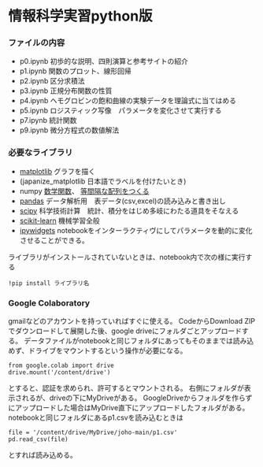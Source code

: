 # 情報科学実習python版



### ファイルの内容
* p0.ipynb 初歩的な説明、四則演算と参考サイトの紹介
* p1.ipynb 関数のプロット、線形回帰
* p2.ipynb 区分求積法
* p3.ipynb 正規分布関数の性質
* p4.ipynb ヘモグロビンの飽和曲線の実験データを理論式に当てはめる
* p5.ipynb ロジスティック写像　パラメータを変化させて実行する
* p7.ipynb 統計関数
* p9.ipynb 微分方程式の数値解法
  
### 必要なライブラリ
* [matplotlib](https://matplotlib.org/stable/tutorials/index.html) グラフを描く
* (japanize_matplotlib 日本語でラベルを付けたいとき)
* numpy [数学関数](https://numpy.org/doc/stable/reference/routines.math.html)、
  [等間隔な配列をつくる](https://numpy.org/doc/stable/user/how-to-partition.html)
* [pandas](https://pandas.pydata.org/docs/getting_started/) データ解析用　表データ(csv,excel)の読み込みと書き出し　
* [scipy](https://docs.scipy.org/doc/scipy/tutorial/index.html#user-guide) 科学技術計算　統計、積分をはじめ多岐にわたる道具をそなえる
* [scikit-learn](https://scikit-learn.org/stable/getting_started.html) 機械学習全般 
* [ipywidgets](https://ipywidgets.readthedocs.io/en/stable/how-to/index.html) notebookをインターラクティヴにしてパラメータを動的に変化させることができる。

ライブラリがインストールされていないときは、notebook内で次の様に実行する
```
!pip install ライブラリ名 
```

### Google Colaboratory
gmailなどのアカウントを持っていればすぐに使える。
CodeからDownload ZIPでダウンロードして展開した後、google driveにフォルダごとアップロードする。
データファイルがnotebookと同じフォルダにあってもそのままでは読み込めず、ドライブをマウントするという操作が必要になる。
```
from google.colab import drive
drive.mount('/content/drive')
```
とすると、認証を求められ、許可するとマウントされる。
右側にフォルダが表示されるが、driveの下にMyDriveがある。
GoogleDriveからフォルダを作らずにアップロードした場合はMyDrive直下にアップロードしたフォルダがある。notebookと同じフォルダにあるp1.csvを読み込むときは
```
file = '/content/drive/MyDrive/joho-main/p1.csv'
pd.read_csv(file)
```
とすれば読み込める。


